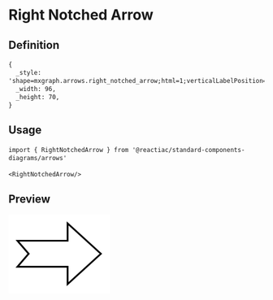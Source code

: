 # Right Notched Arrow

## Definition

```
{
  _style: 'shape=mxgraph.arrows.right_notched_arrow;html=1;verticalLabelPosition=bottom;verticalAlign=top;strokeWidth=2;strokeColor=#000000;',
  _width: 96,
  _height: 70,
}
```

## Usage

```
import { RightNotchedArrow } from '@reactiac/standard-components-diagrams/arrows'

<RightNotchedArrow/>
```

## Preview

<img src="./right-notched-arrow.png" width="200"/>
